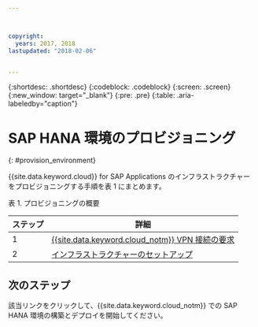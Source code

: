 ```yaml
---



copyright:
  years: 2017, 2018
lastupdated: "2018-02-06"


---
```


{:shortdesc: .shortdesc}
{:codeblock: .codeblock}
{:screen: .screen}
{:new_window: target="_blank"}
{:pre: .pre}
{:table: .aria-labeledby="caption"}


# SAP HANA 環境のプロビジョニング
{: #provision_environment}

{{site.data.keyword.cloud}} for SAP Applications のインフラストラクチャーをプロビジョニングする手順を表 1 にまとめます。 

表 1. プロビジョニングの概要

| ステップ | 詳細 |
| --- | --- |
| 1 | [{{site.data.keyword.cloud_notm}} VPN 接続の要求](/docs/infrastructure/sap-hana/hana-requesting-setting-up-VPN.html) |
| 2 | [インフラストラクチャーのセットアップ](/docs/infrastructure/sap-hana/hana-setting-up-infrastructure.html) |

## 次のステップ

該当リンクをクリックして、{{site.data.keyword.cloud_notm}} での SAP HANA 環境の構築とデプロイを開始してください。
